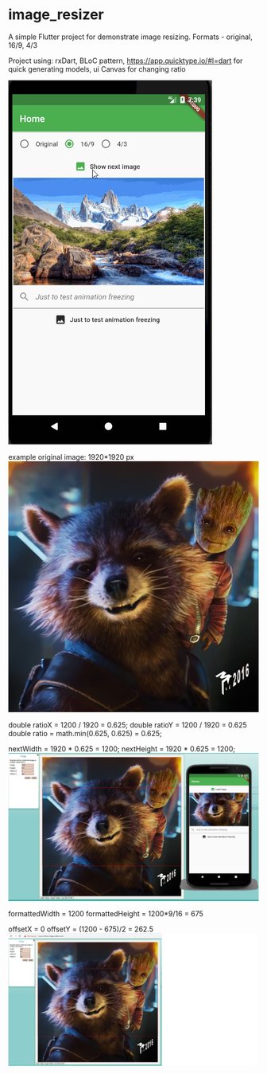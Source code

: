 # image_resizer

A simple Flutter project for demonstrate image resizing. Formats - original, 16/9, 4/3

Project using: rxDart, BLoC pattern, https://app.quicktype.io/#l=dart for quick generating models, ui Canvas for changing ratio

![Screenshot](test.gif)

example original image: 1920*1920 px
![Screenshot](raketa-original.jpeg)

double ratioX = 1200 / 1920 = 0.625;
double ratioY = 1200 / 1920 = 0.625
double ratio = math.min(0.625, 0.625) = 0.625;

nextWidth = 1920 * 0.625 = 1200;
nextHeight = 1920 * 0.625 = 1200;
![Screenshot](raketa-formatted.jpg)

formattedWidth = 1200
formattedHeight = 1200*9/16 = 675

offsetX = 0
offsetY = (1200 - 675)/2 = 262.5
![Screenshot](raketa-formatted-169.jpg)